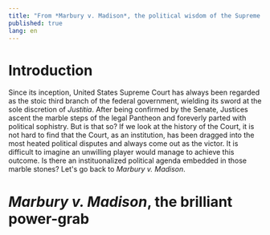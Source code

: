 ```yaml
---
title: "From *Marbury v. Madison*, the political wisdom of the Supreme Court"
published: true
lang: en
---
```

# Introduction
Since its inception, United States Supreme Court has always been regarded as the stoic third branch of the federal government, wielding its sword at the sole discretion of *Justitia*. After being confirmed by the Senate, Justices ascent the marble steps of the legal Pantheon and foreverly parted with political sophistry. But is that so? If we look at the history of the Court, it is not hard to find that the Court, as an institution, has been dragged into the most heated political disputes and always come out as the victor. It is difficult to imagine an unwilling player would manage to achieve this outcome. Is there an instituonalized political agenda embedded in those marble stones? Let's go back to *Marbury v. Madison*.
<!-- more -->
# *Marbury v. Madison*, the brilliant power-grab

